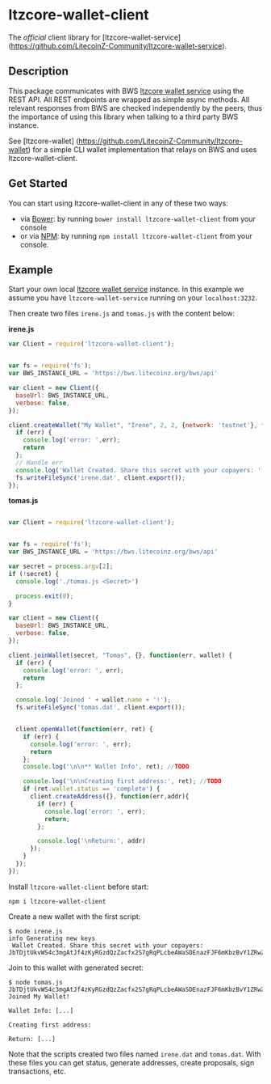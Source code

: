 # ltzcore-wallet-client

The *official* client library for [ltzcore-wallet-service] (https://github.com/LitecoinZ-Community/ltzcore-wallet-service). 

## Description

This package communicates with BWS [ltzcore wallet service](https://github.com/LitecoinZ-Community/ltzcore-wallet-service) using the REST API. All REST endpoints are wrapped as simple async methods. All relevant responses from BWS are checked independently by the peers, thus the importance of using this library when talking to a third party BWS instance.

See [ltzcore-wallet] (https://github.com/LitecoinZ-Community/ltzcore-wallet) for a simple CLI wallet implementation that relays on BWS and uses ltzcore-wallet-client.

## Get Started

You can start using ltzcore-wallet-client in any of these two ways:

* via [Bower](http://bower.io/): by running `bower install ltzcore-wallet-client` from your console
* or via [NPM](https://www.npmjs.com/package/ltzcore-wallet-client): by running `npm install ltzcore-wallet-client` from your console.

## Example

Start your own local [ltzcore wallet service](https://github.com/LitecoinZ-Community/ltzcore-wallet-service) instance. In this example we assume you have `ltzcore-wallet-service` running on your `localhost:3232`.

Then create two files `irene.js` and `tomas.js` with the content below:

**irene.js**

``` javascript
var Client = require('ltzcore-wallet-client');


var fs = require('fs');
var BWS_INSTANCE_URL = 'https://bws.litecoinz.org/bws/api'

var client = new Client({
  baseUrl: BWS_INSTANCE_URL,
  verbose: false,
});

client.createWallet("My Wallet", "Irene", 2, 2, {network: 'testnet'}, function(err, secret) {
  if (err) {
    console.log('error: ',err); 
    return
  };
  // Handle err
  console.log('Wallet Created. Share this secret with your copayers: ' + secret);
  fs.writeFileSync('irene.dat', client.export());
});
```

**tomas.js**

``` javascript

var Client = require('ltzcore-wallet-client');


var fs = require('fs');
var BWS_INSTANCE_URL = 'https://bws.litecoinz.org/bws/api'

var secret = process.argv[2];
if (!secret) {
  console.log('./tomas.js <Secret>')

  process.exit(0);
}

var client = new Client({
  baseUrl: BWS_INSTANCE_URL,
  verbose: false,
});

client.joinWallet(secret, "Tomas", {}, function(err, wallet) {
  if (err) {
    console.log('error: ', err);
    return
  };

  console.log('Joined ' + wallet.name + '!');
  fs.writeFileSync('tomas.dat', client.export());


  client.openWallet(function(err, ret) {
    if (err) {
      console.log('error: ', err);
      return
    };
    console.log('\n\n** Wallet Info', ret); //TODO

    console.log('\n\nCreating first address:', ret); //TODO
    if (ret.wallet.status == 'complete') {
      client.createAddress({}, function(err,addr){
        if (err) {
          console.log('error: ', err);
          return;
        };

        console.log('\nReturn:', addr)
      });
    }
  });
});
```

Install `ltzcore-wallet-client` before start:

```
npm i ltzcore-wallet-client
```

Create a new wallet with the first script:

```
$ node irene.js
info Generating new keys 
 Wallet Created. Share this secret with your copayers: JbTDjtUkvWS4c3mgAtJf4zKyRGzdQzZacfx2S7gRqPLcbeAWaSDEnazFJF6mKbzBvY1ZRwZCbvT
```

Join to this wallet with generated secret:

```
$ node tomas.js JbTDjtUkvWS4c3mgAtJf4zKyRGzdQzZacfx2S7gRqPLcbeAWaSDEnazFJF6mKbzBvY1ZRwZCbvT
Joined My Wallet!

Wallet Info: [...]

Creating first address:

Return: [...]

```

Note that the scripts created two files named `irene.dat` and `tomas.dat`. With these files you can get status, generate addresses, create proposals, sign transactions, etc.



